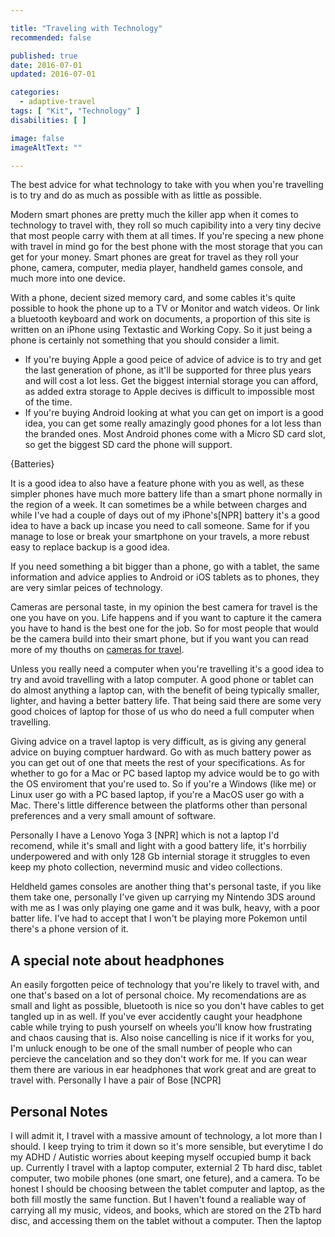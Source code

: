```yaml
---

title: "Traveling with Technology"
recommended: false

published: true
date: 2016-07-01
updated: 2016-07-01

categories: 
  - adaptive-travel
tags: [ "Kit", "Technology" ]
disabilities: [ ]

image: false
imageAltText: ""

---
```


The best advice for what technology to take with you when you're travelling is to try and do as much as possible with as little as possible.<!--more-->

Modern smart phones are pretty much the killer app when it comes to technology to travel with, they roll so much capibility into a very tiny decive that most people carry with them at all times. If you're specing a new phone with travel in mind go for the best phone with the most storage that you can get for your money. Smart phones are great for travel as they roll your phone, camera, computer, media player, handheld games console, and much more into one device. 

With a phone, decient sized memory card, and some cables it's quite possible to hook the phone up to a TV or Monitor and watch videos. Or link a bluetooth keyboard and work on documents, a proportion of this site is written on an iPhone using Textastic and Working Copy. So it just being a phone is certainly not something that you should consider a limit.

- If you're buying Apple a good peice of advice of advice is to try and get the last generation of phone, as it'll be supported for three plus years and will cost a lot less. Get the biggest internial storage you can afford, as added extra storage to Apple decives is difficult to impossible most of the time.
- If you're buying Android looking at what you can get on import is a good idea, you can get some really amazingly good phones for a lot less than the branded ones. Most Android phones come with a Micro SD card slot, so get the biggest SD card the phone will support.

{Batteries}

It is a good idea to also have a feature phone with you as well, as these simpler phones have much more battery life than a smart phone normally in the region of a week. It can sometimes be a while between charges and while I've had a couple of days out of my iPhone's[NPR] battery it's a good idea to have a back up incase you need to call someone. Same for if you manage to lose or break your smartphone on your travels, a more rebust easy to replace backup is a good idea.

If you need something a bit bigger than a phone, go with a tablet, the same information and advice applies to Android or iOS tablets as to phones, they are very simlar peices of technology.

Cameras are personal taste, in my opinion the best camera for travel is the one you have on you. Life happens and if you want to capture it the camera you have to hand is the best one for the job. So for most people that would be the camera build into their smart phone, but if you want you can read more of my thouths on [cameras for travel](/articles/cameras-for-travel).

Unless you really need a computer when you're travelling it's a good idea to try and avoid travelling with a latop computer. A good phone or tablet can do almost anything a laptop can, with the benefit of being typically smaller, lighter, and having a better battery life. That being said there are some very good choices of laptop for those of us who do need a full computer when travelling.

Giving advice on a travel laptop is very difficult, as is giving any general advice on buying comptuer hardward. Go with as much battery power as you can get out of one that meets the rest of your specifications. As for whether to go for a Mac or PC based laptop my advice would be to go with the OS enviroment that you're used to. So if you're a Windows (like me) or Linux user go with a PC based laptop, if you're a MacOS user go with a Mac. There's little difference between the platforms other than personal preferences and a very small amount of software.

Personally I have a Lenovo Yoga 3 [NPR] which is not a laptop I'd recomend, while it's small and light with a good battery life, it's horrbiliy underpowered and with only 128 Gb internial storage it struggles to even keep my photo collection, nevermind music and video collections.

Heldheld games consoles are another thing that's personal taste, if you like them take one, personally I've given up carrying my Nintendo 3DS around with me as I was only playing one game and it was bulk, heavy, with a poor batter life. I've had to accept that I won't be playing more Pokemon until there's a phone version of it.

## A special note about headphones

An easily forgotten peice of technology that you're likely to travel with, and one that's based on a lot of personal choice. My recomendations are as small and light as possible, bluetooth is nice so you don't have cables to get tangled up in as well. If you've ever accidently caught your headphone cable while trying to push yourself on wheels you'll know how frustrating and chaos causing that is. Also noise cancelling is nice if it works for you, I'm unluck enough to be one of the small number of people who can percieve the cancelation and so they don't work for me. If you can wear them there are various in ear headphones that work great and are great to travel with. Personally I have a pair of Bose [NCPR]

## Personal Notes

I will admit it, I travel with a massive amount of technology, a lot more than I should. I keep trying to trim it down so it's more sensible, but everytime I do my ADHD / Autistic worries about keeping myself occupied bump it back up. Currently I travel with a laptop computer, externial 2 Tb hard disc, tablet computer, two mobile phones (one smart, one feture), and a camera. To be honest I should be choosing between the tablet computer and laptop, as the both fill mostly the same function. But I haven't found a realiable way of carrying all my music, videos, and books, which are stored on the 2Tb hard disc, and accessing them on the tablet without a computer. Then the laptop 